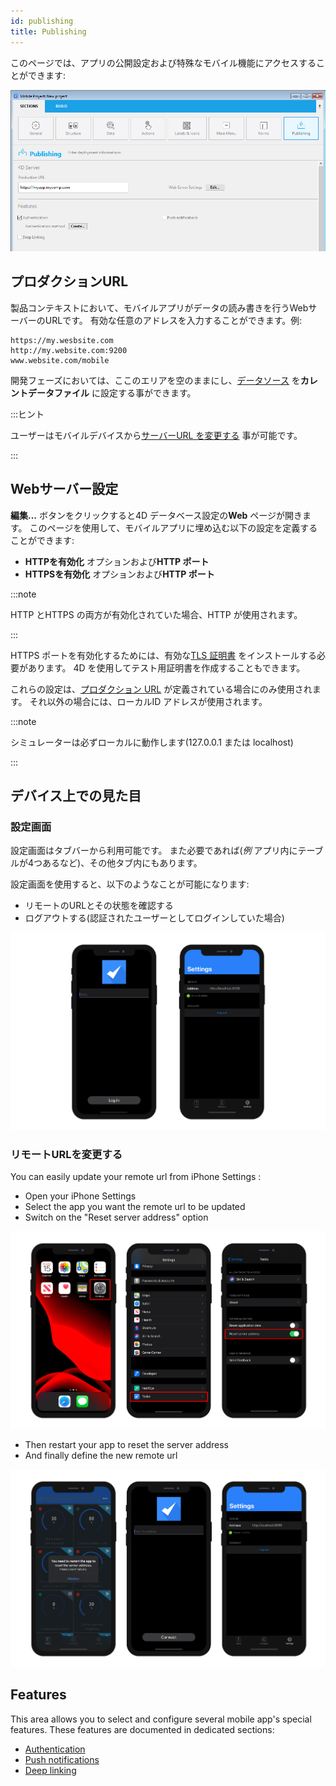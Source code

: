 ```yaml
---
id: publishing
title: Publishing
---
```


このページでは、アプリの公開設定および特殊なモバイル機能にアクセスすることができます:


![Publishing section](img/publishing.png)


## プロダクションURL

製品コンテキストにおいて、モバイルアプリがデータの読み書きを行うWebサーバーのURLです。 有効な任意のアドレスを入力することができます。例:

```
https://my.wesbsite.com
http://my.website.com:9200
www.website.com/mobile
```

開発フェーズにおいては、ここのエリアを空のままにし、[データソース](data.md) を**カレントデータファイル** に設定する事ができます。

:::ヒント

ユーザーはモバイルデバイスから[サーバーURL を変更する](#modify-remote-url) 事が可能です。

:::



## Webサーバー設定

**編集...** ボタンをクリックすると4D データベース設定の**Web** ページが開きます。 このページを使用して、モバイルアプリに埋め込む以下の設定を定義することができます:

- **HTTPを有効化** オプションおよび**HTTP ポート**
- **HTTPSを有効化** オプションおよび**HTTP ポート**

:::note

HTTP とHTTPS の両方が有効化されていた場合、HTTP が使用されます。

:::

HTTPS ポートを有効化するためには、有効な[TLS 証明書](https://developer.4d.com/docs/en/Admin/tls.html) をインストールする必要があります。 4D を使用してテスト用証明書を作成することもできます。

これらの設定は、[プロダクション URL](#production-url) が定義されている場合にのみ使用されます。 それ以外の場合には、ローカルID アドレスが使用されます。

:::note

シミュレーターは必ずローカルに動作します(127.0.0.1 または localhost)

:::

## デバイス上での見た目

### 設定画面

設定画面はタブバーから利用可能です。 また必要であれば(*例* アプリ内にテーブルが4つあるなど)、その他タブ内にもあります。

設定画面を使用すると、以下のようなことが可能になります:

* リモートのURLとその状態を確認する
* ログアウトする(認証されたユーザーとしてログインしていた場合)

![Login & Settings screen](img/Login-Settings-screen-Publishing-section-4D-for-iOS.png)


### リモートURLを変更する

You can easily update your remote url from iPhone Settings :

* Open your iPhone Settings
* Select the app you want the remote url to be updated
* Switch on the "Reset server address" option

![Reset remote url](img/Reset-remote-url.png)

* Then restart your app to reset the server address
* And finally define the new remote url

![Update remote url](img/Update-remote-url.png)


## Features

This area allows you to select and configure several mobile app's special features. These features are documented in dedicated sections:

- [Authentication](../special-features/authentication.md)
- [Push notifications](../special-features/push-notification.md)
- [Deep linking](../special-features/deep-linking)


